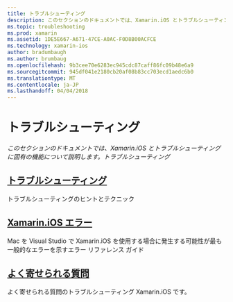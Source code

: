 ```yaml
---
title: トラブルシューティング
description: このセクションのドキュメントでは、Xamarin.iOS とトラブルシューティングに固有の機能について説明します。 トラブルシューティング
ms.topic: troubleshooting
ms.prod: xamarin
ms.assetid: 1DE5E667-A671-47CE-A0AC-F0D8B00ACFCE
ms.technology: xamarin-ios
author: bradumbaugh
ms.author: brumbaug
ms.openlocfilehash: 9b3cee70e6283ec945cdc87caff86fc09b48e6a9
ms.sourcegitcommit: 945df041e2180cb20af08b83cc703ecd1aedc6b0
ms.translationtype: MT
ms.contentlocale: ja-JP
ms.lasthandoff: 04/04/2018
---
```

# <a name="troubleshooting"></a>トラブルシューティング

_このセクションのドキュメントでは、Xamarin.iOS とトラブルシューティングに固有の機能について説明します。トラブルシューティング_

<a name="Troubleshooting" />


##  <a name="troubleshootingiostroubleshootingtroubleshootingmd"></a>[トラブルシューティング](~/ios/troubleshooting/troubleshooting.md)

トラブルシューティングのヒントとテクニック

 <a name="Xamarin.Android_Errors_Reference" />


##  <a name="xamarinios-errorsiostroubleshootingmtouch-errorsmd"></a>[Xamarin.iOS エラー](~/ios/troubleshooting/mtouch-errors.md)

Mac を Visual Studio で Xamarin.iOS を使用する場合に発生する可能性が最も一般的なエラーを示すエラー リファレンス ガイド

## <a name="frequently-asked-questionsquestionsindexmd"></a>[よく寄せられる質問](questions/index.md)
よく寄せられる質問のトラブルシューティング Xamarin.iOS です。
